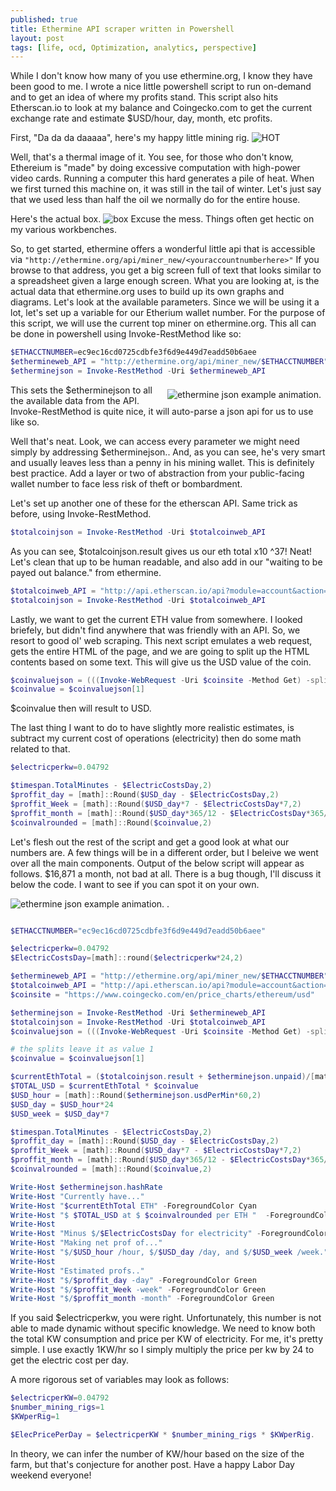 ```yaml
---
published: true
title: Ethermine API scraper written in Powershell
layout: post
tags: [life, ocd, Optimization, analytics, perspective]
---
```


While I don't know how many of you use ethermine.org, I know they have been good to me. I wrote a nice little powershell script to run on-demand and to get an idea of where my profits stand. This script also hits Etherscan.io to look at my balance and Coingecko.com to get the current exchange rate and estimate $USD/hour, day, month, etc profits.

First, "Da da da daaaaa", here's my happy little mining rig.
![HOT](https://dl.dropboxusercontent.com/u/2959356/blog/img_thermal_1458913467210.jpg)

Well, that's a thermal image of it. You see, for those who don't know, Ethereium is "made" by doing excessive computation with high-power video cards. Running a computer this hard generates a pile of heat. When we first turned this machine on, it was still in the tail of winter. Let's just say that we used less than half the oil we normally do for the entire house.

Here's the actual box.
![box](https://dl.dropboxusercontent.com/u/2959356/blog/P_20160312_154019.jpg)
Excuse the mess. Things often get hectic on my various workbenches.

So, to get started, ethermine offers a wonderful little api that is accessible via `"http://ethermine.org/api/miner_new/<youraccountnumberhere>"` If you browse to that address, you get a big screen full of text that looks similar to a spreadsheet given a large enough screen. What you are looking at, is the actual data that ethermine.org uses to build up its own graphs and diagrams. Let's look at the available parameters. Since we will be using it a lot, let's set up a variable for our Etherium wallet number. For the purpose of this script, we will use the current top miner on ethermine.org. This all can be done in powershell using Invoke-RestMethod like so:

```Powershell
$ETHACCTNUMBER=ec9ec16cd0725cdbfe3f6d9e449d7eadd50b6aee
$ethermineweb_API = "http://ethermine.org/api/miner_new/$ETHACCTNUMBER"
$etherminejson = Invoke-RestMethod -Uri $ethermineweb_API
```

<div  markdown="1" style="float: right ;margin: 7px">
<img src="https://dl.dropboxusercontent.com/u/2959356/blog/etherminejson.gif" alt="ethermine json example animation.">
</div>

This sets the $etherminejson to all the available data from the API. Invoke-RestMethod is quite nice, it will auto-parse a json api for us to use like so.

Well that's neat. Look, we can access every parameter we might need simply by addressing $etherminejson.<thingy>. And, as you can see, he's very smart and usually leaves less than a penny in his mining wallet. This is definitely best practice. Add a layer or two of abstraction from your public-facing wallet number to face less risk of theft or bombardment.

Let's set up another one of these for the etherscan API. Same trick as before, using Invoke-RestMethod.

```powershell
$totalcoinjson = Invoke-RestMethod -Uri $totalcoinweb_API
```

As you can see, $totalcoinjson.result gives us our eth total x10 ^37! Neat! Let's clean that up to be human readable, and also add in our "waiting to be payed out balance." from ethermine.

```powershell
$totalcoinweb_API = "http://api.etherscan.io/api?module=account&action=balance&address=0x$ETHACCTNUMBER&tag=latest"
$totalcoinjson = Invoke-RestMethod -Uri $totalcoinweb_API
```

Lastly, we want to get the current ETH value from somewhere. I looked briefely, but didn't find anywhere that was friendly with an API. So, we resort to good ol' web scraping. This next script emulates a web request, gets the entire HTML of the page, and we are going to split up the HTML contents based on some text. This will give us the USD value of the coin.

```powershell
$coinvaluejson = (((Invoke-WebRequest -Uri $coinsite -Method Get) -split "The value of Ethereum for today is <b>") -split "</b>.").substring(1)
$coinvalue = $coinvaluejson[1]
```
$coinvalue then will result to USD.

The last thing I want to do to have slightly more realistic estimates, is subtract my current cost of operations (electricity) then do some math related to that.

```powershell
$electricperkw=0.04792

$timespan.TotalMinutes - $ElectricCostsDay,2)
$proffit_day = [math]::Round($USD_day - $ElectricCostsDay,2)
$proffit_Week = [math]::Round($USD_day*7 - $ElectricCostsDay*7,2)
$proffit_month = [math]::Round($USD_day*365/12 - $ElectricCostsDay*365/12,2)
$coinvalrounded = [math]::Round($coinvalue,2)

```

Let's flesh out the rest of the script and get a good look at what our numbers are. A few things will be in a different order, but I beleive we went over all the main components.  Output of the below script will appear as follows. $16,871 a month, not bad at all. There is a bug though, I'll discuss it below the code. I want to see if you can spot it on your own.

![ethermine json example animation.](https://dl.dropboxusercontent.com/u/2959356/blog/2016-09-02%2010_27_52-Windows%20PowerShell%20ISE.png)
.

```powershell

$ETHACCTNUMBER="ec9ec16cd0725cdbfe3f6d9e449d7eadd50b6aee"

$electricperkw=0.04792
$ElectricCostsDay=[math]::round($electricperkw*24,2)

$ethermineweb_API = "http://ethermine.org/api/miner_new/$ETHACCTNUMBER"
$totalcoinweb_API = "http://api.etherscan.io/api?module=account&action=balance&address=0x$ETHACCTNUMBER&tag=latest"
$coinsite = "https://www.coingecko.com/en/price_charts/ethereum/usd"

$etherminejson = Invoke-RestMethod -Uri $ethermineweb_API
$totalcoinjson = Invoke-RestMethod -Uri $totalcoinweb_API
$coinvaluejson = (((Invoke-WebRequest -Uri $coinsite -Method Get) -split "The value of Ethereum for today is <b>") -split "</b>.").substring(1)

# the splits leave it as value 1
$coinvalue = $coinvaluejson[1]

$currentEthTotal = ($totalcoinjson.result + $etherminejson.unpaid)/[math]::pow(10,37)
$TOTAL_USD = $currentEthTotal * $coinvalue
$USD_hour = [math]::Round($etherminejson.usdPerMin*60,2)
$USD_day = $USD_hour*24
$USD_week = $USD_day*7

$timespan.TotalMinutes - $ElectricCostsDay,2)
$proffit_day = [math]::Round($USD_day - $ElectricCostsDay,2)
$proffit_Week = [math]::Round($USD_day*7 - $ElectricCostsDay*7,2)
$proffit_month = [math]::Round($USD_day*365/12 - $ElectricCostsDay*365/12,2)
$coinvalrounded = [math]::Round($coinvalue,2)

Write-Host $etherminejson.hashRate
Write-Host "Currently have..."
Write-Host "$currentEthTotal ETH" -ForegroundColor Cyan
Write-Host "$ $TOTAL_USD at $ $coinvalrounded per ETH "  -ForegroundColor Green
Write-Host
Write-Host "Minus $/$ElectricCostsDay for electricity" -ForegroundColor Yellow
Write-Host "Making net prof of..."
Write-Host "$/$USD_hour /hour, $/$USD_day /day, and $/$USD_week /week." -ForegroundColor Green
Write-Host
Write-Host "Estimated profs.."
Write-Host "$/$proffit_day -day" -ForegroundColor Green
Write-Host "$/$proffit_Week -week" -ForegroundColor Green
Write-Host "$/$proffit_month -month" -ForegroundColor Green

```

If you said $electricperkw, you were right. Unfortunately, this number is not able to made dynamic without specific knowledge. We need to know both the total KW consumption and price per KW of electricity. For me, it's pretty simple. I use exactly 1KW/hr so I simply multiply the price per kw by 24 to get the electric cost per day.

A more rigorous set of variables may look as follows:

```powershell
$electricperKW=0.04792
$number_mining_rigs=1
$KWperRig=1

$ElecPricePerDay = $electricperKW * $number_mining_rigs * $KWperRig.
```
In theory, we can infer the number of KW/hour based on the size of the farm, but that's conjecture for another post. Have a happy Labor Day weekend everyone!
